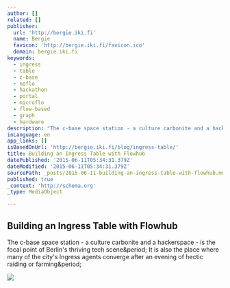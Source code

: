 ```yaml
---
author: []
related: []
publisher:
  url: 'http://bergie.iki.fi'
  name: Bergie
  favicon: 'http://bergie.iki.fi/favicon.ico'
  domain: bergie.iki.fi
keywords:
  - ingress
  - table
  - c-base
  - noflo
  - hackathon
  - portal
  - microflo
  - flow-based
  - graph
  - hardware
description: "The c-base space station - a culture carbonite and a hackerspace - is the focal point of Berlin's thriving tech scene. It is also the place where many of the city's Ingress agents converge after an evening of hectic raiding or farming."
inLanguage: en
app_links: []
isBasedOnUrl: 'http://bergie.iki.fi/blog/ingress-table/'
title: Building an Ingress Table with Flowhub
datePublished: '2015-06-11T05:34:31.379Z'
dateModified: '2015-06-11T05:34:31.379Z'
sourcePath: _posts/2015-06-11-building-an-ingress-table-with-flowhub.md
published: true
_context: 'http://schema.org'
_type: MediaObject

---
```

<article style=""><h1>Building an Ingress Table with Flowhub</h1><p>The c-base space station - a culture carbonite and a hackerspace - is the focal point of Berlin's thriving tech scene&amp;period; It is also the place where many of the city's Ingress agents converge after an evening of hectic raiding or farming&amp;period;</p><img src="http://bergie.iki.fi/files/ingress-cbase-pacman.png" /></article>